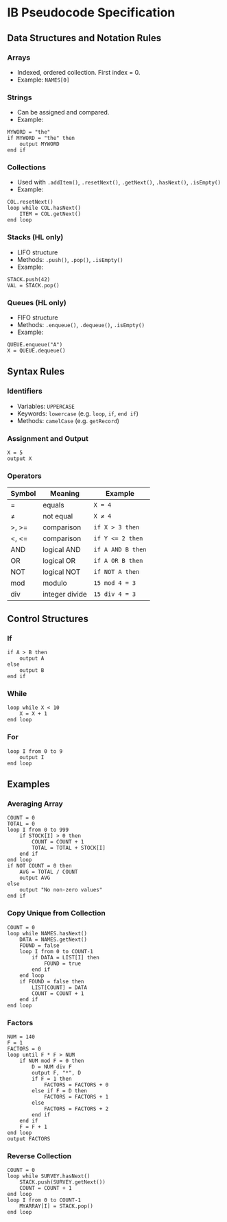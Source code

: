 # IB Pseudocode Specification

## Data Structures and Notation Rules

### Arrays

* Indexed, ordered collection. First index = 0.
* Example: `NAMES[0]`

### Strings

* Can be assigned and compared.
* Example:

```plaintext
MYWORD = "the"
if MYWORD = "the" then
    output MYWORD
end if
```

### Collections

* Used with `.addItem()`, `.resetNext()`, `.getNext()`, `.hasNext()`, `.isEmpty()`
* Example:

```plaintext
COL.resetNext()
loop while COL.hasNext()
    ITEM = COL.getNext()
end loop
```

### Stacks (HL only)

* LIFO structure
* Methods: `.push()`, `.pop()`, `.isEmpty()`
* Example:

```plaintext
STACK.push(42)
VAL = STACK.pop()
```

### Queues (HL only)

* FIFO structure
* Methods: `.enqueue()`, `.dequeue()`, `.isEmpty()`
* Example:

```plaintext
QUEUE.enqueue("A")
X = QUEUE.dequeue()
```

## Syntax Rules

### Identifiers

* Variables: `UPPERCASE`
* Keywords: `lowercase` (e.g. `loop`, `if`, `end if`)
* Methods: `camelCase` (e.g. `getRecord`)

### Assignment and Output

```plaintext
X = 5
output X
```

### Operators

| Symbol | Meaning        | Example           |
| ------ | -------------- | ----------------- |
| =      | equals         | `X = 4`           |
| ≠      | not equal      | `X ≠ 4`           |
| >, >=  | comparison     | `if X > 3 then`   |
| <, <=  | comparison     | `if Y <= 2 then`  |
| AND    | logical AND    | `if A AND B then` |
| OR     | logical OR     | `if A OR B then`  |
| NOT    | logical NOT    | `if NOT A then`   |
| mod    | modulo         | `15 mod 4 = 3`    |
| div    | integer divide | `15 div 4 = 3`    |

## Control Structures

### If

```plaintext
if A > B then
    output A
else
    output B
end if
```

### While

```plaintext
loop while X < 10
    X = X + 1
end loop
```

### For

```plaintext
loop I from 0 to 9
    output I
end loop
```

## Examples

### Averaging Array

```plaintext
COUNT = 0
TOTAL = 0
loop I from 0 to 999
    if STOCK[I] > 0 then
        COUNT = COUNT + 1
        TOTAL = TOTAL + STOCK[I]
    end if
end loop
if NOT COUNT = 0 then
    AVG = TOTAL / COUNT
    output AVG
else
    output "No non-zero values"
end if
```

### Copy Unique from Collection

```plaintext
COUNT = 0
loop while NAMES.hasNext()
    DATA = NAMES.getNext()
    FOUND = false
    loop I from 0 to COUNT-1
        if DATA = LIST[I] then
            FOUND = true
        end if
    end loop
    if FOUND = false then
        LIST[COUNT] = DATA
        COUNT = COUNT + 1
    end if
end loop
```

### Factors

```plaintext
NUM = 140
F = 1
FACTORS = 0
loop until F * F > NUM
    if NUM mod F = 0 then
        D = NUM div F
        output F, "*", D
        if F = 1 then
            FACTORS = FACTORS + 0
        else if F = D then
            FACTORS = FACTORS + 1
        else
            FACTORS = FACTORS + 2
        end if
    end if
    F = F + 1
end loop
output FACTORS
```

### Reverse Collection

```plaintext
COUNT = 0
loop while SURVEY.hasNext()
    STACK.push(SURVEY.getNext())
    COUNT = COUNT + 1
end loop
loop I from 0 to COUNT-1
    MYARRAY[I] = STACK.pop()
end loop
```
